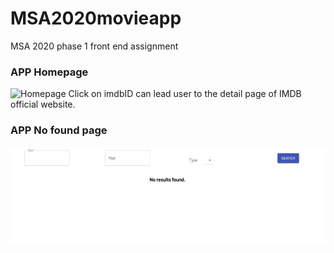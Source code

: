 # MSA2020movieapp
MSA 2020 phase 1 front end assignment
### APP Homepage
![Homepage](https://raw.githubusercontent.com/CHENJ137/MSA2020movieapp/master/Homepage.png?token=AHKBOIV65RFHTTX52MIIKM27DQXXM)
Click on imdbID can lead user to the detail page of IMDB official website.
### APP No found page
![No found page](https://github.com/CHENJ137/MSA2020movieapp/blob/master/NoResult.png?raw=true)
